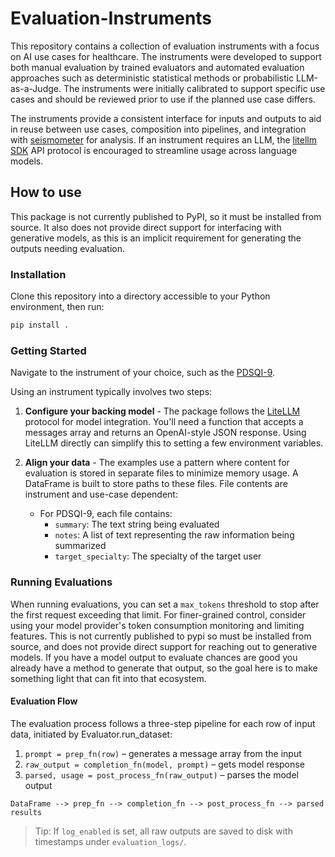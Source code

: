 # Evaluation-Instruments

This repository contains a collection of evaluation instruments with a focus on AI use cases for healthcare. The instruments were developed to support both manual evaluation by trained evaluators and automated evaluation approaches such as deterministic statistical methods or probabilistic LLM-as-a-Judge. The instruments were initially calibrated to support specific use cases and should be reviewed prior to use if the planned use case differs. 

The instruments provide a consistent interface for inputs and outputs to aid in reuse between use cases, composition into pipelines, and integration with [seismometer](https://epic-open-source.github.io/seismometer/) for analysis. If an instrument requires an LLM, the [litellm SDK](https://docs.litellm.ai/) API protocol is encouraged to streamline usage across language models. 

## How to use

This package is not currently published to PyPI, so it must be installed from source. It also does not provide direct support for interfacing with generative models, as this is an implicit requirement for generating the outputs needing evaluation.

### Installation

Clone this repository into a directory accessible to your Python environment, then run:

```bash
pip install .
```

### Getting Started

Navigate to the instrument of your choice, such as the [PDSQI-9](https://github.com/epic-open-source/evaluation-instruments/blob/main/instruments/pdsqi_9/README.md).

Using an instrument typically involves two steps:

1. **Configure your backing model** - The package follows the [LiteLLM](https://docs.litellm.ai/) protocol for model integration. You'll need a function that accepts a messages array and returns an OpenAI-style JSON response. Using LiteLLM directly can simplify this to setting a few environment variables.

2. **Align your data** - The examples use a pattern where content for evaluation is stored in separate files to minimize memory usage. A DataFrame is built to store paths to these files. File contents are instrument and use-case dependent:
    - For PDSQI-9, each file contains:
      - `summary`: The text string being evaluated
      - `notes`: A list of text representing the raw information being summarized
      - `target_specialty`: The specialty of the target user

### Running Evaluations

When running evaluations, you can set a `max_tokens` threshold to stop after the first request exceeding that limit. For finer-grained control, consider using your model provider's token consumption monitoring and limiting features.
This is not currently published to pypi so must be installed from source, and does not provide direct support for reaching out to generative models.  If you have a model output to evaluate chances are good you already have a method to generate that output, so the goal here is to make something light that can fit into that ecosystem.

#### Evaluation Flow
 
The evaluation process follows a three-step pipeline for each row of input data, initiated by Evaluator.run_dataset:
 
1. `prompt = prep_fn(row)` – generates a message array from the input
2. `raw_output = completion_fn(model, prompt)` – gets model response
3. `parsed, usage = post_process_fn(raw_output)` – parses the model output
 
```text
DataFrame --> prep_fn --> completion_fn --> post_process_fn --> parsed results
```
 
> Tip: If `log_enabled` is set, all raw outputs are saved to disk with timestamps under `evaluation_logs/`.
